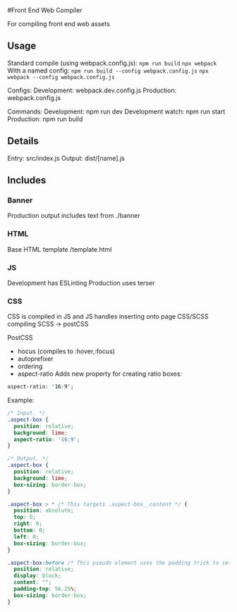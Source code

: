 #Front End Web Compiler

For compiling front end web assets

## Usage

Standard compile (using webpack.config.js):
```npm run build```
```npx webpack```
With a named config:
```npm run build --config webpack.config.js```
```npx webpack --config webpack.config.js```

Configs:
Development: webpack.dev.config.js
Production: webpack.config.js

Commands:
Development: npm run dev
Development watch: npm run start
Production: npm run build

## Details

Entry: src/index.js
Output: dist/[name].js

## Includes

### Banner
Production output includes text from ./banner

### HTML
Base HTML template /template.html

### JS
Development has ESLinting
Production uses terser

### CSS
CSS is compiled in JS and JS handles inserting onto page
CSS/SCSS compiling
SCSS -> postCSS

PostCSS
- hocus (compiles to :hover,:focus)
- autoprefixer
- ordering
- aspect-ratio
Adds new property for creating ratio boxes:
```CSS
aspect-ratio: '16:9';
```
Example:
```CSS
/* Input. */
.aspect-box {
  position: relative;
  background: lime;
  aspect-ratio: '16:9';
}

/* Output. */
.aspect-box {
  position: relative;
  background: lime;
  box-sizing: border-box;
}

.aspect-box > * /* This targets .aspect-box__content */ {
  position: absolute;
  top: 0;
  right: 0;
  bottom: 0; 
  left: 0; 
  box-sizing: border-box;
}

.aspect-box:before /* This pseudo element uses the padding trick to set the height. */ {
  position: relative;
  display: block;
  content: "";
  padding-top: 56.25%;
  box-sizing: border-box;
}
```